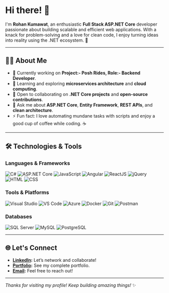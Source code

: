 # Hi there! 👋

I'm **Rohan Kumawat**, an enthusiastic **Full Stack ASP.NET Core** developer passionate about building scalable and efficient web applications. With a knack for problem-solving and a love for clean code, I enjoy turning ideas into reality using the .NET ecosystem. 🚀

---

## 👨‍💻 About Me
- 🔭 Currently working on **Project:- Posh Rides, Role:- Backend Developer**.
- 🌱 Learning and exploring **microservices architecture** and **cloud computing**.
- 👯 Open to collaborating on **.NET Core projects** and **open-source contributions**.
- 💬 Ask me about **ASP.NET Core**, **Entity Framework**, **REST APIs**, and **clean architecture**.
- ⚡ Fun fact: I love automating mundane tasks with scripts and enjoy a good cup of coffee while coding. ☕

---

## 🛠️ Technologies & Tools

### Languages & Frameworks
![C#](https://img.shields.io/badge/-C%23-239120?style=flat-square&logo=c-sharp&logoColor=white)
![ASP.NET Core](https://img.shields.io/badge/-ASP.NET%20Core-512BD4?style=flat-square&logo=dotnet&logoColor=white)
![JavaScript](https://img.shields.io/badge/-JavaScript-F7DF1E?style=flat-square&logo=javascript&logoColor=black)
![Angular](https://img.shields.io/badge/-Angular-DD0031?style=flat-square&logo=angular&logoColor=white)
![ReactJS](https://img.shields.io/badge/-ReactJS-61DAFB?style=flat-square&logo=react&logoColor=black)
![jQuery](https://img.shields.io/badge/-jQuery-0769AD?style=flat-square&logo=jquery&logoColor=white)
![HTML](https://img.shields.io/badge/-HTML-E34F26?style=flat-square&logo=html5&logoColor=white)
![CSS](https://img.shields.io/badge/-CSS-1572B6?style=flat-square&logo=css3&logoColor=white)

### Tools & Platforms
![Visual Studio](https://img.shields.io/badge/-Visual%20Studio-5C2D91?style=flat-square&logo=visual-studio&logoColor=white)
![VS Code](https://img.shields.io/badge/-VS%20Code-007ACC?style=flat-square&logo=visual-studio-code&logoColor=white)
![Azure](https://img.shields.io/badge/-Azure-0078D4?style=flat-square&logo=microsoft-azure&logoColor=white)
![Docker](https://img.shields.io/badge/-Docker-2496ED?style=flat-square&logo=docker&logoColor=white)
![Git](https://img.shields.io/badge/-Git-F05032?style=flat-square&logo=git&logoColor=white)
![Postman](https://img.shields.io/badge/-Postman-FF6C37?style=flat-square&logo=postman&logoColor=white)

### Databases
![SQL Server](https://img.shields.io/badge/-SQL%20Server-CC2927?style=flat-square&logo=microsoft-sql-server&logoColor=white)
![MySQL](https://img.shields.io/badge/-MySQL-4479A1?style=flat-square&logo=mysql&logoColor=white)
![PostgreSQL](https://img.shields.io/badge/-PostgreSQL-336791?style=flat-square&logo=postgresql&logoColor=white)

---

## 🌐 Let's Connect
- **[LinkedIn](https://www.linkedin.com/in/rohankumawat/):** Let’s network and collaborate!
- **[Portfolio](https://rrohankumawat.github.io/portfolio):** See my complete portfolio.
- **[Email](mailto:rohankumawat.pinkcity@gmail.com):** Feel free to reach out!

---

_Thanks for visiting my profile! Keep building amazing things!_ ✨
